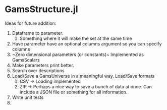 # GamsStructure.jl
 
Ideas for future addition:

1. Dataframe to parameter. 
    1. Something where it will make the set at the same time
2. Have parameter have an optional columns argument so you can specify columns
3. ~Zero dimensional parameters (or constants)~ Implemented as GamsScalars
4. Make parameters print better.
5. Search over descriptions
6. Load/Save a GamsUniverse in a meaningful way. Load/Save formats
    1. CSV -> Loading implemented
    2. ZIP -> Perhaps a nice way to save a bunch of data at once. Can include a JSON file or something for all information. 
7. Write unit tests
8. 